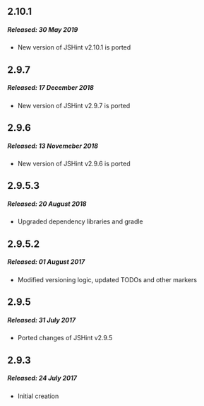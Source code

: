## 2.10.1
##### Released: 30 May 2019
  * New version of JSHint v2.10.1 is ported
  
## 2.9.7
##### Released: 17 December 2018
  * New version of JSHint v2.9.7 is ported
  
## 2.9.6
##### Released: 13 Novemeber 2018
  * New version of JSHint v2.9.6 is ported
  
## 2.9.5.3
##### Released: 20 August 2018
  * Upgraded dependency libraries and gradle
  
## 2.9.5.2
##### Released: 01 August 2017
  * Modified versioning logic, updated TODOs and other markers
  
## 2.9.5
##### Released: 31 July 2017
  * Ported changes of JSHint v2.9.5
  
## 2.9.3
##### Released: 24 July 2017
  * Initial creation